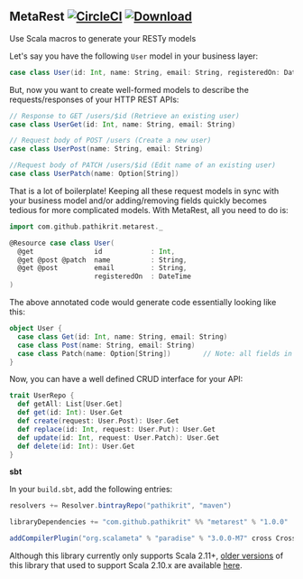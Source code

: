 MetaRest [![CircleCI](https://img.shields.io/circleci/project/pathikrit/metarest.svg)](https://circleci.com/gh/pathikrit/metarest) [![Download](https://api.bintray.com/packages/pathikrit/maven/metarest/images/download.svg)](https://bintray.com/pathikrit/maven/metarest/_latestVersion)
--------
Use Scala macros to generate your RESTy models

Let's say you have the following `User` model in your business layer:
```scala
case class User(id: Int, name: String, email: String, registeredOn: DateTime)
```

But, now you want to create well-formed models to describe the requests/responses of your HTTP REST APIs:
```scala
// Response to GET /users/$id (Retrieve an existing user)
case class UserGet(id: Int, name: String, email: String)

// Request body of POST /users (Create a new user)
case class UserPost(name: String, email: String)

//Request body of PATCH /users/$id (Edit name of an existing user)
case class UserPatch(name: Option[String])
```

That is a lot of boilerplate! Keeping all these request models in sync with your business model and/or adding/removing fields quickly becomes tedious for more complicated models.
With MetaRest, all you need to do is:
```scala
import com.github.pathikrit.metarest._

@Resource case class User(
  @get               id            : Int,
  @get @post @patch  name          : String,
  @get @post         email         : String,
                     registeredOn  : DateTime
)
```

The above annotated code would generate code essentially looking like this:
```scala
object User {
  case class Get(id: Int, name: String, email: String)
  case class Post(name: String, email: String)
  case class Patch(name: Option[String])        // Note: all fields in a PATCH are optional
}
```

Now, you can have a well defined CRUD interface for your API:
```scala
trait UserRepo {
  def getAll: List[User.Get]
  def get(id: Int): User.Get
  def create(request: User.Post): User.Get
  def replace(id: Int, request: User.Put): User.Get
  def update(id: Int, request: User.Patch): User.Get
  def delete(id: Int): User.Get
}
```

**sbt**

In your `build.sbt`, add the following entries:
```scala
resolvers += Resolver.bintrayRepo("pathikrit", "maven")

libraryDependencies += "com.github.pathikrit" %% "metarest" % "1.0.0"

addCompilerPlugin("org.scalameta" % "paradise" % "3.0.0-M7" cross CrossVersion.full)
```

Although this library currently only supports Scala 2.11+, [older versions](https://github.com/pathikrit/metarest/tree/a883c674c67a31f9eddf70797328e864f185a714) of this library that used to support Scala 2.10.x are available [here](http://dl.bintray.com/pathikrit/maven/com/github/pathikrit).
